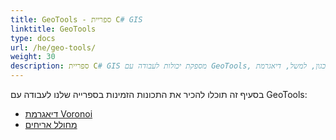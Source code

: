 ```yaml
---
title: GeoTools - ספריית C# GIS
linktitle: GeoTools
type: docs
url: /he/geo-tools/
weight: 30
description: ספריית C# GIS מספקת יכולות לעבודה עם GeoTools, כגון, למשל, דיאגרמת Voronoi ויצירת אריחים.
---
```


בסעיף זה תוכלו להכיר את התכונות הזמינות בספרייה שלנו לעבודה עם GeoTools:

- [דיאגרמת Voronoi](/gis/he/geo-tools/voronoi-diagram/)
- [מחולל אריחים](/gis/he/geo-tools/generator-of-tiles/)
